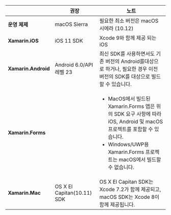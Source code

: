 ||권장|노트|
|---|---|---|
|**운영 체제**|macOS Sierra|필요한 최소 버전은 macOS 시에라 (10.12)|
|**Xamarin.iOS**|iOS 11 SDK|Xcode 9와 함께 제공 되는 iOS|
|**Xamarin.Android**|Android 6.0/API 레벨 23|최신 SDK를 사용하면서도 기존 버전의 Android를대상으로 하거나, 필요한 경우 이전 버전의 SDK를 대상으로 빌드할 수 있습니다.|
|**Xamarin.Forms**||<ul><li>MacOS에서 빌드된 Xamarin.Forms 앱은 위의 SDK 요구 사항에 따라 iOS, Android 및 macOS 프로젝트를 포함할 수 있습니다.</li><li>Windows/UWP용 Xamarin.Forms 프로젝트는 macOS에서 빌드할 수 없습니다.</li></ul>|
|**Xamarin.Mac**|OS X El Capitan(10.11) SDK|OS X El Capitan SDK는 Xcode 7.2가 함께 제공되고, macOS SDK는 Xcode 8이 함께 제공됩니다.|
